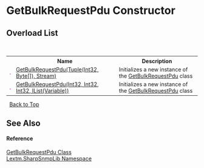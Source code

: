 # GetBulkRequestPdu Constructor 
 


## Overload List
&nbsp;<table><tr><th></th><th>Name</th><th>Description</th></tr><tr><td>![Public method](media/pubmethod.gif "Public method")</td><td><a href="M_Lextm_SharpSnmpLib_GetBulkRequestPdu__ctor_1">GetBulkRequestPdu(Tuple(Int32, Byte[]), Stream)</a></td><td>
Initializes a new instance of the <a href="T_Lextm_SharpSnmpLib_GetBulkRequestPdu">GetBulkRequestPdu</a> class</td></tr><tr><td>![Public method](media/pubmethod.gif "Public method")</td><td><a href="M_Lextm_SharpSnmpLib_GetBulkRequestPdu__ctor">GetBulkRequestPdu(Int32, Int32, Int32, IList(Variable))</a></td><td>
Initializes a new instance of the <a href="T_Lextm_SharpSnmpLib_GetBulkRequestPdu">GetBulkRequestPdu</a> class</td></tr></table>&nbsp;
<a href="#getbulkrequestpdu-constructor">Back to Top</a>

## See Also


#### Reference
<a href="T_Lextm_SharpSnmpLib_GetBulkRequestPdu">GetBulkRequestPdu Class</a><br /><a href="N_Lextm_SharpSnmpLib">Lextm.SharpSnmpLib Namespace</a><br />